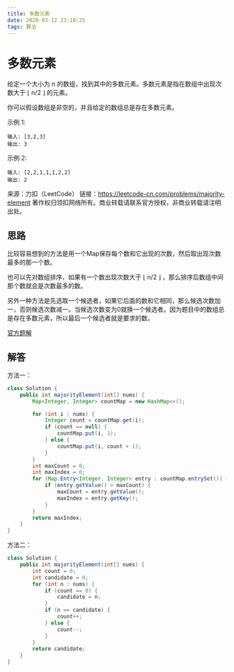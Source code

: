 ```yaml
---
title: 多数元素
date: 2020-03-12 23:10:25
tags: 算法
---
```


# 多数元素

给定一个大小为 n 的数组，找到其中的多数元素。多数元素是指在数组中出现次数大于 ⌊ n/2 ⌋ 的元素。

你可以假设数组是非空的，并且给定的数组总是存在多数元素。

示例 1:

```
输入: [3,2,3]
输出: 3
```

示例 2:

```
输入: [2,2,1,1,1,2,2]
输出: 2
```

来源：力扣（LeetCode）
链接：https://leetcode-cn.com/problems/majority-element
著作权归领扣网络所有。商业转载请联系官方授权，非商业转载请注明出处。

## 思路

比较容易想到的方法是用一个Map保存每个数和它出现的次数，然后取出现次数最多的那一个数。

也可以先对数组排序，如果有一个数出现次数大于 ⌊ n/2 ⌋ ，那么排序后数组中间那个数就会是次数最多的数。

另外一种方法是先选取一个候选者，如果它后面的数和它相同，那么候选次数加一，否则候选次数减一。当候选次数变为0就换一个候选者。因为题目中的数组总是存在多数元素，所以最后一个候选者就是要求的数。

[官方题解](https://leetcode-cn.com/problems/majority-element/solution/duo-shu-yuan-su-by-leetcode-solution/)

## 解答

方法一：

```java
class Solution {
    public int majorityElement(int[] nums) {
        Map<Integer, Integer> countMap = new HashMap<>();

        for (int i : nums) {
            Integer count = countMap.get(i);
            if (count == null) {
                countMap.put(i, 1);
            } else {
                countMap.put(i, count + 1);
            }
        }
        int maxCount = 0;
        int maxIndex = 0;
        for (Map.Entry<Integer, Integer> entry : countMap.entrySet()) {
            if (entry.getValue() > maxCount) {
                maxCount = entry.getValue();
                maxIndex = entry.getKey();
            }
        }
        return maxIndex;
    }
}
```

方法二：

```java
class Solution {
    public int majorityElement(int[] nums) {
        int count = 0;
        int candidate = 0;
        for (int n : nums) {
            if (count == 0) {
                candidate = n;
            }
            if (n == candidate) {
                count++;
            } else {
                count--;
            }
        }
        return candidate;
    }
}
```
